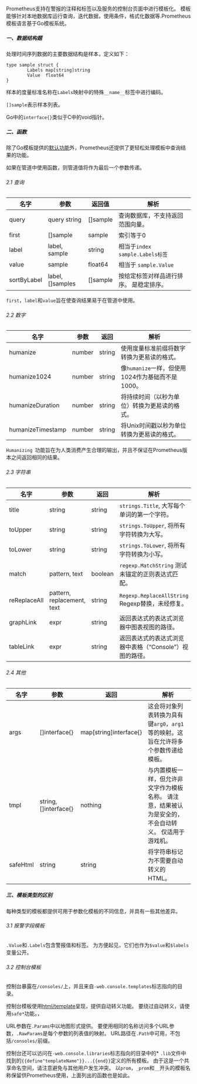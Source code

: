 Prometheus支持在警报的注释和标签以及服务的控制台页面中进行模板化。 模板能够针对本地数据库运行查询，迭代数据，使用条件，格式化数据等.Prometheus模板语言基于Go模板系统。
##### 一、数据结构题
处理时间序列数据的主要数据结构是样本，定义如下：
```
type sample struct {
        Labels map[string]string
        Value  float64
}
```
样本的度量标准名称在`Labels`映射中的特殊`__name__`标签中进行编码。

`[]sample`表示样本列表。

Go中的`interface{}`类似于C中的void指针。
##### 二、函数
除了Go模板提供的[默认功能](https://golang.org/pkg/text/template/#hdr-Functions)外，Prometheus还提供了更轻松处理模板中查询结果的功能。

如果在管道中使用函数，则管道值将作为最后一个参数传递。
###### 2.1 查询
名字 |	参数 |	返回值 |解析
---|---|---|---
query|	query string	|[]sample	|查询数据库，不支持返回范围向量。
first|	[]sample|	sample	|索引等于0
label|	label, sample	|string	|相当于`index sample.Labels标签`
value|	sample	|float64|	相当于 `sample.Value`
sortByLabel|	label, []samples|	[]sample|	按给定标签对样品进行排序。 是稳定排序。
`first`，`label`和`value`旨在使查询结果易于在管道中使用。
###### 2.2 数字
名字|	参数|	返回|	解析
---|---|---|---
humanize	|number|	string	|使用度量标准前缀将数字转换为更易读的格式。
humanize1024|	number	|string	|像`humanize`一样，但使用1024作为基础而不是1000。
humanizeDuration|	number	|string|	将持续时间（以秒为单位）转换为更易读的格式。
humanizeTimestamp|	number	|string	|将Unix时间戳以秒为单位转换为更易读的格式。
`Humanizing `功能旨在为人类消费产生合理的输出，并且不保证在Prometheus版本之间返回相同的结果。
###### 2.3 字符串
名字|	参数|	返回|	解析
---|---|---|---
title|	string	|string	|`strings.Title`, 大写每个单词的第一个字符。
toUpper|	string	|string	|`strings.ToUpper`, 将所有字符转换为大写。
toLower	|string	|string	|`strings.ToLower`, 将所有字符转换为小写。
match|	pattern, text	|boolean	|`regexp.MatchString` 测试未锚定的正则表达式匹配。
reReplaceAll|	pattern, replacement, text|	string	|`Regexp.ReplaceAllString` Regexp替换，未经修复。
graphLink|	expr	|string	|返回表达式的表达式浏览器中图表视图的路径。
tableLink|	expr	|string|	返回表达式的表达式浏览器中表格（“Console”）视图的路径。
###### 2.4 其他
名字|	参数|	返回|	解析
---|---|---|---
args|	[]interface{}|	map[string]interface{}|	这会将对象列表转换为具有键`arg0`，`arg1`等的映射。这旨在允许将多个参数传递给模板。
tmpl|	string, []interface{}	|nothing	|与内置模板一样，但允许非文字作为模板名称。 请注意，结果被认为是安全的，不会自动转义。 仅适用于游戏机。
safeHtml|	string	|string|	将字符串标记为不需要自动转义的HTML。

##### 三、模板类型的区别
每种类型的模板都提供可用于参数化模板的不同信息，并具有一些其他差异。
###### 3.1 报警字段模板
`.Value`和`.Labels`包含警报值和标签。 为方便起见，它们也作为`$value`和`$labels`变量公开。
###### 3.2 控制台模板
控制台暴露在`/consoles/`上，并且来自`-web.console.templates`标志指向的目录。

控制台模板使用[html/template](https://golang.org/pkg/html/template/)呈现，提供自动转义功能。 要绕过自动转义，请使用`safe*`功能。，

URL参数在`.Params`中以地图形式提供。 要使用相同的名称访问多个URL参数，`.RawParams`是每个参数的列表值的映射。 URL路径在`.Path`中可用，不包括`/consoles/`前缀。

控制台还可以访问在`-web.console.libraries`标志指向的目录中的* `.lib`文件中找到的`{{define"templateName"}}...{{end}}`定义的所有模板。 由于这是一个共享命名空间，请注意避免与其他用户发生冲突。 以`prom`，`_prom`和`__`开头的模板名称保留供Prometheus使用，上面列出的函数也是如此。
